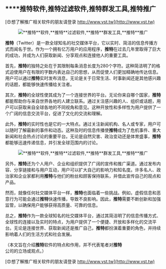 ## ****推特**软件,**推特**过滤软件,**推特**群发工具,**推特**推广**

[😍想了解推广相关软件的朋友请登录 http://www.vst.tw](http://www.vst.tw)

 <center><img src="https://vst.tw/MP4/tuiguang/png/8.png" alt="**推特**软件,**推特**过滤软件,**推特**群发工具,**推特**推广"></center>

**推特**（Twitter）是一款全球知名的社交媒体平台，它以实时、简洁的信息传播方式而闻名于世。作为一个拥有亿万用户的应用程序，**推特**在过去几年里取得了巨大的成功，并成为人们获取新闻、分享观点和连接他人的重要工具。

首先，**推特**的独特之处在于其限制每条消息长度为280个字符。这种简洁明了的格式迫使用户在有限的字数内表达自己的思想，从而促使人们更加精确地传达信息。用户可以通过**推特**实时发布消息，无论是关于日常生活、时事新闻还是其他感兴趣的话题，都能够快速传播给关注者。

其次，**推特**的全球性使其成为了一个连接世界的平台。无论你来自哪个国家，**推特**都能帮助你与来自世界各地的人建立联系。通过关注感兴趣的人、组织或话题，用户可以获取来自全球各地的不同视角和意见。这种开放性和多样性为用户提供了一个广阔的信息交流平台，促进了文化的交流和理解。

此外，**推特**的实时性也是它的一大特点。通过关注新闻机构、名人或专家，用户可以随时了解最新的事件和动态。这种及时的信息传播使**推特**成为了危机事件、重大新闻和社会热点讨论的重要平台。无论是自然灾害、政治变动还是体育盛事，**推特**都能够迅速传递信息，并引发全球范围内的讨论。

 <center><img src="https://vst.tw/MP4/tuiguang/png/1.png" alt="**推特**软件,**推特**过滤软件,**推特**群发工具,**推特**推广"></center>

另外，**推特**还为个人用户、企业和组织提供了广阔的宣传和推广渠道。通过发布内容、分享链接和与用户互动，用户可以扩大自己的影响力和知名度。许多名人、政治家和企业家都利用**推特**与他们的粉丝和顾客保持联系，并借此宣传自己的观点和产品。

然而，就像任何社交媒体平台一样，**推特**也面临着一些挑战。例如，虚假信息和恶意行为可能会通过**推特**快速传播，导致不良影响。因此，**推特**需要不断创新和加强监管，以确保用户能够获得高质量、可靠的信息。

总之，**推特**作为一款全球知名的社交媒体平台，通过其简洁明了的信息传播方式、全球性的连接以及实时的特点，为用户提供了一个便捷、开放和多样化的交流平台。无论是连接世界、获取新闻还是推广自己，**推特**都扮演着重要的角色，并持续影响着人们的生活方式和社会发展。

（本文旨在介绍**推特**软件的特点和作用，并不代表笔者对**推特**公司的立场或观点。）

[😍想了解推广相关软件的朋友请登录 http://www.vst.tw](http://www.vst.tw)



